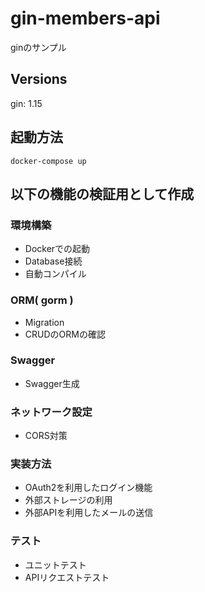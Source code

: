 # gin-members-api
ginのサンプル

## Versions
gin: 1.15

## 起動方法
```docker-compose up```

## 以下の機能の検証用として作成
### 環境構築
- Dockerでの起動
- Database接続
- 自動コンパイル
### ORM( gorm )
- Migration
- CRUDのORMの確認
### Swagger
- Swagger生成
### ネットワーク設定
- CORS対策
### 実装方法
- OAuth2を利用したログイン機能
- 外部ストレージの利用
- 外部APIを利用したメールの送信
### テスト
- ユニットテスト
- APIリクエストテスト
